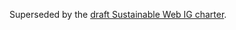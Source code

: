 Superseded by the [draft Sustainable Web IG charter](https://w3c.github.io/sustyweb/ig/charter.html).
